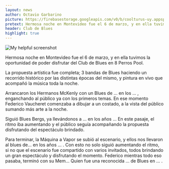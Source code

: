 ```yaml
---
layout: news
author: Octavio Garbarino
picture: https://firebasestorage.googleapis.com/v0/b/coolturus-uy.appspot.com/o/news%2FIMG_20210306_213425.jpg?alt=media&token=4b3ef9f8-8914-4d41-b3e4-b372b3dfcbed
pretext: Hermosa noche en Montevideo fue el 6 de marzo, y en ella tuvimos la oportunidad de poder disfrutar del Club de Blues en 8 Perros Pool.
header: Club de Blues
highlight: true
---
```

![My helpful screenshot](https://firebasestorage.googleapis.com/v0/b/coolturus-uy.appspot.com/o/news%2FIMG_20210306_213425.jpg?alt=media&token=4b3ef9f8-8914-4d41-b3e4-b372b3dfcbed)

Hermosa noche en Montevideo fue el 6 de marzo, y en ella tuvimos la oportunidad de poder disfrutar del Club de Blues en 8 Perros Pool.

La propuesta artística fue completa; 3 bandas de Blues haciendo un recorrido histórico por las distintas épocas del mismo, y pintura en vivo que acompañó la música toda la noche.

Arrancaron los Hermanos McKenly con un Blues de … en los ... , enganchando al público ya con los primeros temas. En ese momento Federico Vaucheret comenzaba a dibujar a un costado, a la vista del público sumando más arte a la noche.

Siguió Blues Bergs, ya llevándonos a ... en los años … En este pasaje, el ritmo iba aumentando y el público seguía acompañando la propuesta disfrutando del espectáculo brindado.

Para terminar, la Máquina a Vapor se subió al escenario, y ellos nos llevaron al blues de...  en los años ... . Con esto no solo siguió aumentando el ritmo, si no que el escenario fue compartido con varios invitados, todos brindando un gran espectáculo y disfrutando el momento. Federico mientras todo eso pasaba, terminó con su Mem… Quien fue una reconocida … de Blues en … .
